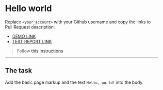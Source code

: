 # Hello world
Replace `<your_account>` with your Github username and copy the links to Pull Request description:
- [DEMO LINK](https://JOWISSA.github.io/layout_hello-world/)
- [TEST REPORT LINK](https://JOWISSA.github.io/layout_hello-world/report/html_report/)

> Follow [this instructions](https://mate-academy.github.io/layout_task-guideline/#how-to-solve-the-layout-tasks-on-github)
___

## The task 
Add the basic page markup and the text `Hello, world!` into the body.
